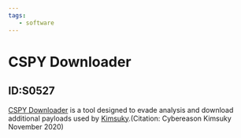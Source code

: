 ```yaml
---
tags:
   - software
---
```

# CSPY Downloader
## ID:S0527
[CSPY Downloader](/mitre/software/S0527) is a tool designed to evade analysis and download additional payloads used by [Kimsuky](/mitre/groups/G0094).(Citation: Cybereason Kimsuky November 2020)
